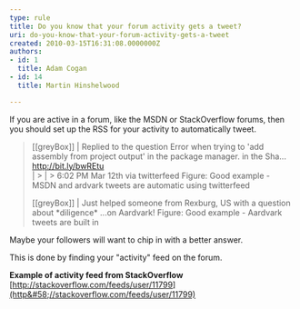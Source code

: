 ```yaml
---
type: rule
title: Do you know that your forum activity gets a tweet?
uri: do-you-know-that-your-forum-activity-gets-a-tweet
created: 2010-03-15T16:31:08.0000000Z
authors:
- id: 1
  title: Adam Cogan
- id: 14
  title: Martin Hinshelwood

---
```


If you are active in a forum, like the MSDN or StackOverflow forums, then you should set up the RSS for your activity to automatically tweet.


> [[greyBox]]
|  Replied to the question Error when trying to 'add assembly from project output' in the package manager. in the Sha... http://bit.ly/bwREtu        
| > 
| > 6:02 PM Mar 12th via twitterfeed 
> Figure: Good example - MSDN and ardvark tweets are automatic using twitterfeed
> 
> [[greyBox]]
|  Just helped someone from Rexburg, US with a question about \*diligence\* ...on Aardvark! 
> Figure: Good example - Aardvark tweets are built in

 
Maybe your followers will want to chip in with a better answer.

This is done by finding your "activity" feed on the forum.

**Example of activity feed from StackOverflow** 
[http://stackoverflow.com/feeds/user/11799](http&#58;//stackoverflow.com/feeds/user/11799)
